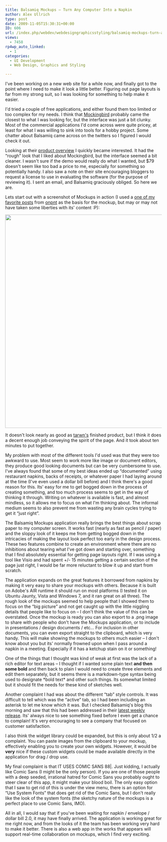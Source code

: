 ```yaml
---
title: Balsamiq Mockups – Turn Any Computer Into a Napkin
author: Alex Ullrich
type: post
date: 2009-11-05T15:30:31+00:00
ID: 606
url: /index.php/webdev/webdesigngraphicsstyling/balsamiq-mockups-turn-any-computer-into/
views:
  - 7458
rp4wp_auto_linked:
  - 1
categories:
  - UI Development
  - Web Design, Graphics and Styling

---
```

I've been working on a new web site for a while now, and finally got to the point where I need to make it look a little better. Figuring out page layouts is far from my strong suit, so I was looking for something to help make it easier. 

I'd tried a couple of free applications, and either found them too limited or too complex for my needs. I think that [Mockingbird][1] probably came the closest to what I was looking for, but the interface was just a bit clunky. Most of the commercial applications I'd come across were quite pricey, at least for what I was willing to sink into tools for a hobby project. Some chatter about Balsamiq came across on the twitters so I figured I would check it out.

Looking at their [product overview][2] I quickly became interested. It had the “rough” look that I liked about Mockingbird, but the interface seemed a bit cleaner. I wasn't sure if the demo would really do what I wanted, but $79 doesn't seem like too bad a price to me, especially for something so potentially handy. I also saw a note on their site encouraging bloggers to request a license to use in evaluating the software (for the purpose of reviewing it). I sent an email, and Balsamiq graciously obliged. So here we are.

Lets start out with a screenshot of Mockups in action (I used a [one of my favorite posts][3] from [onpnt][4] as the basis for the mockup, but may or may not have taken some liberties with its' content :P):

<div class="image_block">
  <img src="/wp-content/uploads/blogs/WebDev//BalsamiqShot.png" alt="" title="" width="742" height="687" />
</div>

It doesn't look nearly as good as [tarwn's][5] finished product, but I think it does a decent enough job conveying the spirit of the page. And it took about ten minutes to put together.

My problem with most of the different tools I'd used was that they were too awkward to use. Most seem to work more like image or document editors, they produce good looking documents but can be very cumbersome to use. I've always found that some of my best ideas ended up “documented” using restaurant napkins, backs of receipts, or whatever paper I had laying around at the time (I've even used a dollar bill before) and I think there's a good reason for this. Its' easy for me to get bogged down in the process of creating something, and too much process seems to get in the way of thinking it through. Writing on whatever is available is fast, and almost mindless, so it allows me to focus on what I'm thinking about. The informal medium seems to also prevent me from wasting any brain cycles trying to get it “just right”.

The Balsamiq Mockups application really brings the best things about scrap paper to my computer screen. It works fast (nearly as fast as pencil / paper) and the sloppy look of it keeps me from getting bogged down in the intricacies of making the layout look perfect too early in the design process. These two features combine to create an environment where there are no inhibitions about tearing what I've got down and starting over, something that I find absolutely essential for getting page layouts right. If I was using a tool like Visio and had spent +/- 15 minutes getting a certain section of the page just right, I would be far more reluctant to blow it up and start from scratch. 

The application expands on the great features it borrowed from napkins by making it very easy to share your mockups with others. Because it is built on Adobe's AIR runtime it should run on most platforms (I tested it on Ubuntu Jaunty, Vista and Windows 7, and it ran great on all three). The rough look of the mockups seemed to help people that I showed them to focus on the “big picture” and not get caught up with the little niggling details that people like to focus on – I don't think the value of this can be overstated. Once the mockup is ready you can also export to a .png image to share with people who don't have the Mockups application, or to include in presentations / design documents / etc… For inclusion in other documents, you can even export straight to the clipboard, which is very handy. This will make showing the mockups to others much easier – I don't know about you but its' normally frowned upon when I pass around a napkin in a meeting. Especially if it has a ketchup stain on it or something! 

One of the things that I thought was kind of weak at first was the lack of a rich editor for text areas – I thought if I wanted some plain text **and then some bold** and then back to plain I would need to create three elements and edit them separately, but it seems there is a markdown-type syntax being used to designate \*bold text\* and other such things. Its somewhat limited but it should fit the needs for these kind of sketches well.

Another complaint I had was about the different “tab” style controls. It was difficult to tell which was the “active” tab, so I had been including an asterisk to let me know which it was. But I checked Balsamiq's blog this morning and saw that this had been addressed in their [latest weekly release][6]. Its' always nice to see something fixed before I even get a chance to complain! It's very encouraging to see a company that focused on customer satisfaction.

I also think the widget library could be expanded, but this is only about 1/2 a complaint. You can paste images from the clipboard to your mockup, effectively enabling you to create your own widgets. However, it would be **very** nice if these custom widgets could be made available directly in the application for drag / drop use. 

My final complaint is that IT USES COMIC SANS 88|. Just kidding, I actually like Comic Sans (I might be the only person). If you are one of those people with a deep seeded, irrational hatred for Comic Sans you probably ought to steer clear of this app, it might make your blood boil. The only easy option that I saw to get rid of this is under the view menu, there is an option for “Use System Fonts” that does get rid of the Comic Sans, but I don't really like the look of the system fonts (the sketchy nature of the mockups is a perfect place to use Comic Sans, IMO).

All in all, I would say that if you've been waiting for napkin / envelope / dollar bill 2.0, it may have finally arrived. The application is working great for me right now, and from the looks of it the team has been working very hard to make it better. There is also a web app in the works that appears will support real-time collaboration on mockups, which I find very exciting.

 [1]: http://gomockingbird.com
 [2]: http://balsamiq.com/products/mockups
 [3]: /index.php/DataMgmt/DBAdmin/MSSQLServerAdmin/backups-are-for-sissies?highlight=sissies&sentence=
 [4]: http://twitter.com/onpnt
 [5]: http://twitter.com/tarwn
 [6]: http://www.balsamiq.com/blog/2009/11/03/weekly-release-a-nice-basket-of-low-hanging-fruit/